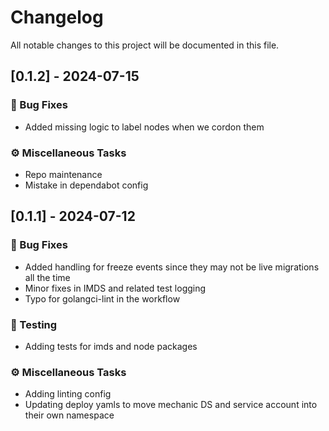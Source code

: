 # Changelog

All notable changes to this project will be documented in this file.

## [0.1.2] - 2024-07-15

### 🐛 Bug Fixes

- Added missing logic to label nodes when we cordon them

### ⚙️ Miscellaneous Tasks

- Repo maintenance
- Mistake in dependabot config

## [0.1.1] - 2024-07-12

### 🐛 Bug Fixes

- Added handling for freeze events since they may not be live migrations all the time
- Minor fixes in IMDS and related test logging
- Typo for golangci-lint in the workflow

### 🧪 Testing

- Adding tests for imds and node packages

### ⚙️ Miscellaneous Tasks

- Adding linting config
- Updating deploy yamls to move mechanic DS and service account into their own namespace

<!-- generated by git-cliff -->
